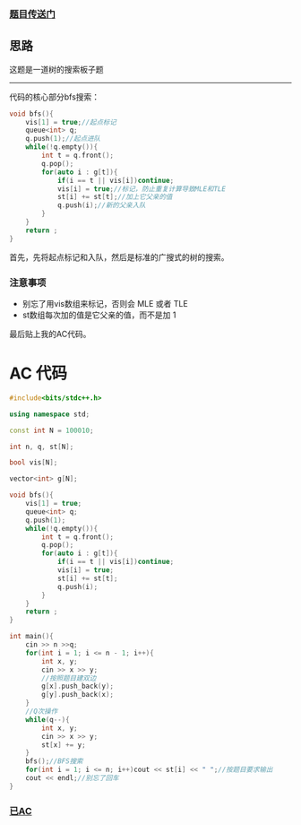 ### [题目传送门](https://www.luogu.com.cn/problem/AT_abc138_d)
## 思路
这题是一道树的搜索板子题


------------

代码的核心部分bfs搜索：
```cpp
void bfs(){
	vis[1] = true;//起点标记
	queue<int> q;
	q.push(1);//起点进队
	while(!q.empty()){
		int t = q.front();
		q.pop();
		for(auto i : g[t]){
			if(i == t || vis[i])continue;
			vis[i] = true;//标记，防止重复计算导致MLE和TLE
			st[i] += st[t];//加上它父亲的值
			q.push(i);//新的父亲入队
		}
	}
	return ;
}
```
首先，先将起点标记和入队，然后是标准的广搜式的树的搜索。
### 注意事项
- 别忘了用vis数组来标记，否则会 MLE 或者 TLE 
- st数组每次加的值是它父亲的值，而不是加 1

最后贴上我的AC代码。
# AC 代码
```cpp
#include<bits/stdc++.h>

using namespace std;

const int N = 100010;

int n, q, st[N];

bool vis[N];

vector<int> g[N];

void bfs(){
	vis[1] = true;
	queue<int> q;
	q.push(1);
	while(!q.empty()){
		int t = q.front();
		q.pop();
		for(auto i : g[t]){
			if(i == t || vis[i])continue;
			vis[i] = true;
			st[i] += st[t];
			q.push(i);
		}
	}
	return ;
}

int main(){
	cin >> n >>q;
	for(int i = 1; i <= n - 1; i++){
		int x, y;
		cin >> x >> y;
		//按照题目建双边
		g[x].push_back(y);
		g[y].push_back(x);
	}
	//Q次操作
	while(q--){
		int x, y;
		cin >> x >> y;
		st[x] += y;
	}
	bfs();//BFS搜索
	for(int i = 1; i <= n; i++)cout << st[i] << " ";//按题目要求输出
	cout << endl;//别忘了回车
}
```
### [已AC](https://www.luogu.com.cn/record/96965323)